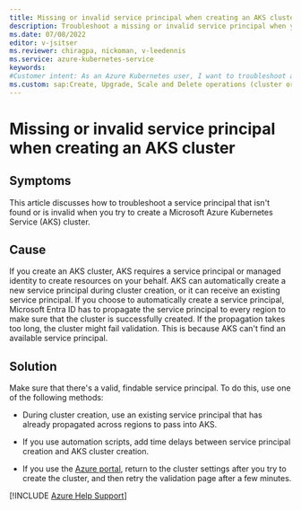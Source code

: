 ```yaml
---
title: Missing or invalid service principal when creating an AKS cluster
description: Troubleshoot a missing or invalid service principal when you try to create an Azure Kubernetes Service (AKS) cluster.
ms.date: 07/08/2022
editor: v-jsitser
ms.reviewer: chiragpa, nickoman, v-leedennis
ms.service: azure-kubernetes-service
keywords:
#Customer intent: As an Azure Kubernetes user, I want to troubleshoot a missing or invalid service principal so that I can successfully create an Azure Kubernetes Service (AKS) cluster.
ms.custom: sap:Create, Upgrade, Scale and Delete operations (cluster or nodepool)
---
```

# Missing or invalid service principal when creating an AKS cluster

## Symptoms

This article discusses how to troubleshoot a service principal that isn't found or is invalid when you try to create a Microsoft Azure Kubernetes Service (AKS) cluster.

## Cause

If you create an AKS cluster, AKS requires a service principal or managed identity to create resources on your behalf. AKS can automatically create a new service principal during cluster creation, or it can receive an existing service principal. If you choose to automatically create a service principal, Microsoft Entra ID has to propagate the service principal to every region to make sure that the cluster is successfully created. If the propagation takes too long, the cluster might fail validation. This is because AKS can't find an available service principal.

## Solution

Make sure that there's a valid, findable service principal. To do this, use one of the following methods:

- During cluster creation, use an existing service principal that has already propagated across regions to pass into AKS.

- If you use automation scripts, add time delays between service principal creation and AKS cluster creation.

- If you use the [Azure portal](https://portal.azure.com), return to the cluster settings after you try to create the cluster, and then retry the validation page after a few minutes.

[!INCLUDE [Azure Help Support](../../../includes/azure-help-support.md)]
